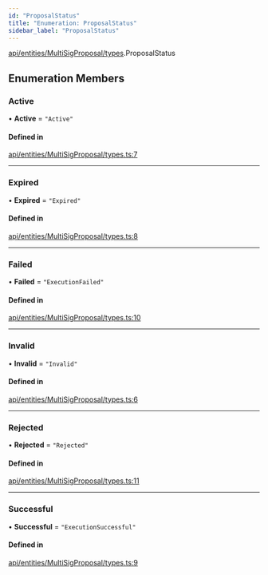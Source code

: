 ```yaml
---
id: "ProposalStatus"
title: "Enumeration: ProposalStatus"
sidebar_label: "ProposalStatus"
---
```


[api/entities/MultiSigProposal/types](../../../../../../modules/API/Entities/MultiSigProposal/Types/Types.md).ProposalStatus

## Enumeration Members

### Active

• **Active** = ``"Active"``

#### Defined in

[api/entities/MultiSigProposal/types.ts:7](https://github.com/PolymeshAssociation/polymesh-sdk/blob/31fdce23/src/api/entities/MultiSigProposal/types.ts#L7)

___

### Expired

• **Expired** = ``"Expired"``

#### Defined in

[api/entities/MultiSigProposal/types.ts:8](https://github.com/PolymeshAssociation/polymesh-sdk/blob/31fdce23/src/api/entities/MultiSigProposal/types.ts#L8)

___

### Failed

• **Failed** = ``"ExecutionFailed"``

#### Defined in

[api/entities/MultiSigProposal/types.ts:10](https://github.com/PolymeshAssociation/polymesh-sdk/blob/31fdce23/src/api/entities/MultiSigProposal/types.ts#L10)

___

### Invalid

• **Invalid** = ``"Invalid"``

#### Defined in

[api/entities/MultiSigProposal/types.ts:6](https://github.com/PolymeshAssociation/polymesh-sdk/blob/31fdce23/src/api/entities/MultiSigProposal/types.ts#L6)

___

### Rejected

• **Rejected** = ``"Rejected"``

#### Defined in

[api/entities/MultiSigProposal/types.ts:11](https://github.com/PolymeshAssociation/polymesh-sdk/blob/31fdce23/src/api/entities/MultiSigProposal/types.ts#L11)

___

### Successful

• **Successful** = ``"ExecutionSuccessful"``

#### Defined in

[api/entities/MultiSigProposal/types.ts:9](https://github.com/PolymeshAssociation/polymesh-sdk/blob/31fdce23/src/api/entities/MultiSigProposal/types.ts#L9)
